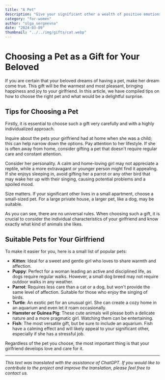 ```yaml
---
title: "A Pet"
description: "Give your significant other a wealth of positive emotions, tenderness, warmth, and affection!"
category: "for-women"
author: "olga_sergeevna"
date: "2024-03-09"
thumbnail: "../../img/gifts/cat.webp"
---
```


# Choosing a Pet as a Gift for Your Beloved

If you are certain that your beloved dreams of having a pet, make her dream come true. This gift will be the warmest and most pleasant, bringing happiness and joy to your girlfriend. In this article, we have compiled tips on how to choose the right pet and what would be a delightful surprise.

## Tips for Choosing a Pet

Firstly, it is essential to choose such a gift very carefully and with a highly individualized approach.

Inquire about the pets your girlfriend had at home when she was a child; this can help narrow down the options. Pay attention to her lifestyle. If she is often away from home, consider gifting a pet that doesn't require regular care and constant attention.

Consider her personality. A calm and home-loving girl may not appreciate a reptile, while a more extravagant or younger person might find it appealing. If she enjoys sleeping in, avoid gifting her a parrot or any other bird that may wake her up with their singing, causing potential problems and a spoiled mood.

Size matters. If your significant other lives in a small apartment, choose a small-sized pet. For a large private house, a larger pet, like a dog, may be suitable.

As you can see, there are no universal rules. When choosing such a gift, it is crucial to consider the individual characteristics of your girlfriend and know exactly what kind of animals she likes.

## Suitable Pets for Your Girlfriend

To make it easier for you, here is a small list of popular pets:

- **Kitten**: Ideal for a sweet and gentle girl who loves to share warmth and affection.
- **Puppy**: Perfect for a woman leading an active and disciplined life, as dogs require regular walks. However, a small dog breed may not require outdoor walks in any weather.
- **Parrot**: Requires less care than a cat or a dog, but won't provide the same level of affection. Suitable for those who enjoy the singing of birds.
- **Turtle**: An exotic pet for an unusual girl. She can create a cozy home in an aquarium and even let it roam occasionally.
- **Hamster or Guinea Pig**: These cute animals will please both a delicate nature and a more pragmatic girl. Watching them can be entertaining.
- **Fish**: The most versatile gift, but be sure to include an aquarium. Fish have a calming effect and will likely appeal to your significant other, especially if she has a stressful job.

Regardless of the pet you choose, the most important thing is that your girlfriend develops love and care for it.

---

*This text was translated with the assistance of ChatGPT. If you would like to contribute to the project and improve the translation, please feel free to contact us.*


